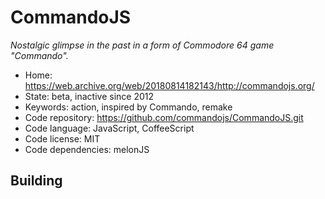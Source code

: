 # CommandoJS

_Nostalgic glimpse in the past in a form of Commodore 64 game "Commando"._

- Home: https://web.archive.org/web/20180814182143/http://commandojs.org/
- State: beta, inactive since 2012
- Keywords: action, inspired by Commando, remake
- Code repository: https://github.com/commandojs/CommandoJS.git
- Code language: JavaScript, CoffeeScript
- Code license: MIT
- Code dependencies: melonJS

## Building

